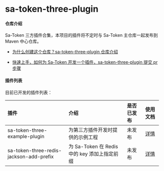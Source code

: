 # sa-token-three-plugin

#### 仓库介绍
Sa-Token 三方插件合集，本项目的插件将不定时与 Sa-Token 主仓库一起发布到 Maven 中心仓库。

+ [为什么创建这个仓库？sa-token-three-plugin 仓库介绍](README_REASON.md)

+ [快速上手，如何为 Sa-Token 开发一个插件，sa-token-three-plugin 提交 pr 步骤](README_PR_STEP.md)


#### 插件列表
目前已开发的插件列表：

| 插件							| 介绍								| 是否已发布	| 使用文档	|
| :--------						| :--------							| :--------	| :--------	|
| sa-token-three-example-plugin	| 为第三方插件开发时提供的示例工程		| 未发布		| [详情](sa-token-three-example-plugin/README.md)	|
| sa-token-three-redis-jackson-add-prefix	| 为 Sa-Token 在 Redis 中的 key 添加上指定前缀		| 未发布		| [详情](sa-token-three-redis-jackson-add-prefix/README.md)	|









